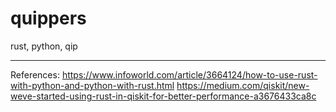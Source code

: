 # quippers
rust, python, qip

___
References:
https://www.infoworld.com/article/3664124/how-to-use-rust-with-python-and-python-with-rust.html
https://medium.com/qiskit/new-weve-started-using-rust-in-qiskit-for-better-performance-a3676433ca8c
